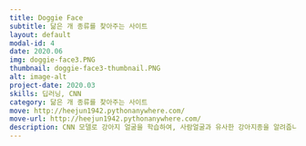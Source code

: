 ```yaml
---
title: Doggie Face
subtitle: 닮은 개 종류를 찾아주는 사이트
layout: default
modal-id: 4
date: 2020.06
img: doggie-face3.PNG
thumbnail: doggie-face3-thumbnail.PNG
alt: image-alt
project-date: 2020.03
skills: 딥러닝, CNN
category: 닮은 개 종류를 찾아주는 사이트
move: http://heejun1942.pythonanywhere.com/
move-url: http://heejun1942.pythonanywhere.com/
description: CNN 모델로 강아지 얼굴을 학습하여, 사람얼굴과 유사한 강아지종을 알려줍니다.
---
```

